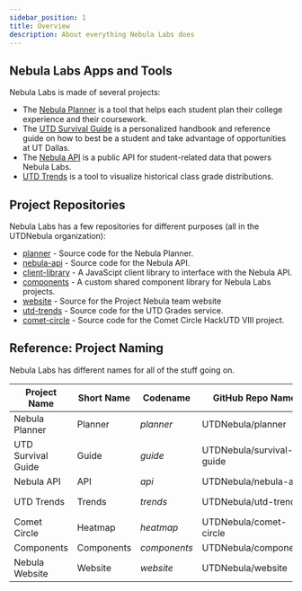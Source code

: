 ```yaml
---
sidebar_position: 1
title: Overview
description: About everything Nebula Labs does
---
```


## Nebula Labs Apps and Tools

Nebula Labs is made of several projects:

- The [Nebula Planner](/docs/about/projects/planner) is a tool that helps each student
  plan their college experience and their coursework.
- The [UTD Survival Guide](/docs/about/projects/utd-survival-guide) is a personalized
  handbook and reference guide on how to best be a student and take advantage of
  opportunities at UT Dallas.
- The [Nebula API](/docs/about/projects/api) is a public API for student-related data
  that powers Nebula Labs.
- [UTD Trends](/docs/about/projects/utd-grades) is a tool to visualize historical
  class grade distributions.

## Project Repositories

Nebula Labs has a few repositories for different purposes (all in the
UTDNebula organization):

- [planner](https://github.com/UTDNebula/planner) - Source code for the Nebula
  Planner.
- [nebula-api](https://github.com/UTDNebula/nebula-api) - Source code for the
  Nebula API.
- [client-library](https://github.com/UTDNebula/client-library) - A JavaScipt
  client library to interface with the Nebula API.
- [components](https://github.com/UTDNebula/components) - A custom shared
  component library for Nebula Labs projects.
- [website](https://github.com/UTDNebula/website) - Source for the Project
  Nebula team website
- [utd-trends](https://github.com/UTDNebula/utd-trends) - Source code for the
  UTD Grades service.
- [comet-circle](https://github.com/UTDNebula/comet-circle) - Source code for
  the Comet Circle HackUTD VIII project.

## Reference: Project Naming

Nebula Labs has different names for all of the stuff going on.

| **Project Name**   | **Short Name** | **Codename** | **GitHub Repo Name**     | **Project Website**                                                                         |
| ------------------ | -------------- | ------------ | ------------------------ | ------------------------------------------------------------------------------------------- |
| Nebula Planner     | Planner        | _planner_    | UTDNebula/planner        | [utdnebula.com](https://utdnebula.com)                                                      |
| UTD Survival Guide | Guide          | _guide_      | UTDNebula/survival-guide | [utd.guide](https://utd.guide)                                                              |
| Nebula API         | API            | _api_        | UTDNebula/nebula-api     | [api.utdnebula.com](https://api.utdnebula.com)                                              |
| UTD Trends         | Trends         | _trends_     | UTDNebula/utd-trends     | [utdgrades.com](https://utdgrades.com) [grades.utdnebula.com](https://grades.utdnebula.com) |
| Comet Circle       | Heatmap        | _heatmap_    | UTDNebula/comet-circle   | [heatmap.utdenbula.com](http://heatmap.utdnebula.com)                                       |
| Components         | Components     | _components_ | UTDNebula/components     |                                                                                             |
| Nebula Website     | Website        | _website_    | UTDNebula/website        | [about.utdnebula.com](https://about.utdnebula.com)                                          |
